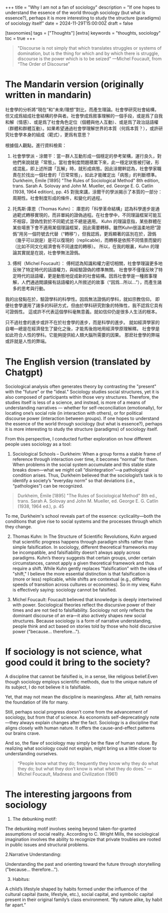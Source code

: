 +++
title = "Why I am not a fan of sociology"
description = "If one hopes to understand the essence of the world through sociology (but what is essence?), perhaps it is more interesting to study the structure (paradigms) of sociology itself"
date = 2024-11-29T15:00:00Z
draft = false

[taxonomies]
tags = ["Thoughts"]
[extra]
keywords = "thoughts, sociology"
toc = true
+++

> "Discourse is not simply that which translates struggles or systems of domination, but is the thing for which and by which there is struggle, discourse is the power which is to be seized" —Michel Foucault, from “The Order of Discourse”

# The Mandarin version (originally written in mandarin)
社會學的分析將“現在”和“未來/理想”對比，而產生理論。社會學研究社會結構，但又成爲組成社會結構的參與者。社會學成爲敘事理解的一個手段，或是爲了自我和解（情感）、或是爲了社會角色定位（個體與他人互動）、或是爲了政治話語權（群體和群體互動）。如果希望通過社會學理解世界的本質（何爲本質？），或許研究社會學本身的組成（範式），更爲有意思？


根據個人觀點，進行資料檢索：
1. 社會學學派 - 涂爾干：當一群人互動形成一個穩定的參考架構，運行良久，對他們來說就是「常態」。當社會制度問題積累下來，此一穩定狀態被打破，形成混亂，即上述所謂「瓦解」時，就形成病態。因此涂爾幹認為，社會學家職責在於找出一個社會的「日常常態」，如此才能確定出「病態」的判斷標準。
Durkheim, Émile [1895] "The Rules of Sociological Method" 8th edition, trans. Sarah A. Solovay and John M. Mueller, ed. George E. G. Catlin (1938, 1964 edition), pp. 45
對我來講，涂爾干的學派揭示了本質的一部分：周期性。社會制度形成的條件，和變化的過程。

2. 托馬斯·庫恩（Thomas Kuhn）： 庫恩的「科學革命結構」認為科學進步是通過範式轉移實現的，而非單純的證偽過程。在社會學中，不同理論框架可能互不相容，證偽性對於不同範式並不總是適用。
Kuhn 的理論意指，某些群體在某些場景下會不適用某個理論框架，因此需要轉移。雖然Kuhn很溫柔地把“證僞”用另一個符號去代替（“轉移”），但我認爲，更爲顯著的區別在於，證僞（幾乎可以説是）是可以復現的（replicable)，而轉移是依照不同情景而變的（比如不同文化經濟會有不同速度的轉移）。
所以，在我的眼裏，Kuhn 的理論其實就是在說，社會學無法證僞。

3. 傅柯（Michel Foucault）： 傅柯認為知識和權力密切相關，社會學理論更多地反映了特定時代的話語權力，與經驗證偽的標準無關。
社會學不僅僅反映了特定時代的話語權，更是動態地促成新的社會結構。因爲社會學是一種敘事理解，人們通過閲讀擁有話語權的人所敘述的故事（“因爲...所以...”），而產生諸多的思考與行動。

我的出發點在於，驗證學科的科學性。因爲無法證僞的學科，就如宗教信仰。
即便社會學運用了諸多的科研方式，但由於學科研究對象的特殊性，我不認爲它具有可證僞性。
這或許不代表這個學科毫無意義。就如信仰仍是很多人生活的根本。

只不過社會的進步或許不在於社會學的進步，而是科學的進步。
就如經濟學家的自嘲—總是在經濟發生了變化之後，才能馬後炮地用經濟學原理解釋。
社會學是如此符合人性的學科。它能夠提供給人類大腦所需要的因果。
那麽社會學的弊端或許就是人性的弊端。

# The English version (translated by Chatgpt)
Sociological analysis often generates theory by contrasting the "present" with the "future" or the "ideal." Sociology studies social structures, yet it is also composed of participants within those very structures. Therefore, the studies itself is less of a science, and instead, is more of a means of understanding narratives — whether for self-reconciliation (emotionally), for locating one’s social role (in interaction with others), or for political discourse power (interaction between groups). If one hopes to understand the essence of the world through sociology (but what is essence?), perhaps it is more interesting to study the structure (paradigms) of sociology itself.

From this perspective, I conducted further exploration on how different people uses sociology as a tool:
1. Sociological Schools – Durkheim:
When a group forms a stable frame of reference through interaction over time, it becomes “normal” for them. When problems in the social system accumulate and this stable state breaks down—what we might call “disintegration”—a pathological condition arises. Thus, Durkheim believed that the sociologist’s task is to identify a society’s “everyday norm” so that deviations (i.e., “pathologies”) can be recognized.
> Durkheim, Émile [1895] "The Rules of Sociological Method" 8th ed., trans. Sarah A. Solovay and John M. Mueller, ed. George E. G. Catlin (1938, 1964 ed.), p. 45

To me, Durkheim's school reveals part of the essence: cyclicality—both the conditions that give rise to social systems and the processes through which they change.

2. Thomas Kuhn:
In The Structure of Scientific Revolutions, Kuhn argued that scientific progress happens through paradigm shifts rather than simple falsification. In sociology, different theoretical frameworks may be incompatible, and falsifiability doesn’t always apply across paradigms.
Kuhn’s theory suggests that certain groups, under certain circumstances, cannot apply a given theoretical framework and thus require a shift. While Kuhn gently replaces "falsification" with the idea of "shift," I believe the more essential distinction is that falsification is (more or less) replicable, while shifts are contextual (e.g., differing speeds of transition across cultures or economies).
So in my view, Kuhn is effectively saying: sociology cannot be falsified.

3. Michel Foucault:
Foucault believed that knowledge is deeply intertwined with power. Sociological theories reflect the discursive power of their times and are not tied to falsifiability.
Sociology not only reflects the dominant discourse of an era—it also actively shapes new social structures. Because sociology is a form of narrative understanding, people think and act based on stories told by those who hold discursive power ("because... therefore...").

# If sociology is not science, what good could it bring to the society?
A discipline that cannot be falsified is, in a sense, like religious belief.Even though sociology employs scientific methods, due to the unique nature of its subject, I do not believe it is falsifiable.


Yet, that may not mean the discipline is meaningless. After all, faith remains the foundation of life for many.


Still, perhaps social progress doesn’t come from the advancement of sociology, but from that of science. As economists self-deprecatingly note—they always explain changes after the fact. Sociology is a discipline that aligns closely with human nature. It offers the cause-and-effect patterns our brains crave.


And so, the flaw of sociology may simply be the flaw of human nature.
By realizing what sociology could not explain, might bring us a little closer to understanding ourselves. 

>“People know what they do; frequently they know why they do what they do; but what they don’t know is what what they do does.” — Michel Foucault, Madness and Civilization (1961)


# The interesting jargoons from sociology
1. The debunking motif:

The debunking motif involves seeing beyond taken-for-granted assumptions of social reality. According to C. Wright Mills, the sociological imagination involves the ability to recognize that private troubles are rooted in public issues and structural problems.

2.Narrative Understanding:

Understanding the past and orienting toward the future through storytelling ("because... therefore...").

3. Habitus:

A child’s lifestyle shaped by habits formed under the influence of the cultural capital (taste, lifestyle, etc.), social capital, and symbolic capital present in their original family’s class environment.
“By nature alike, by habit far apart.”